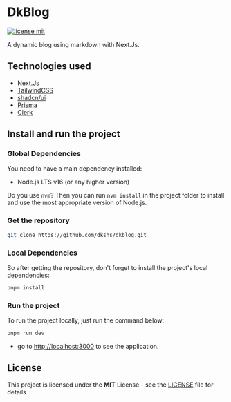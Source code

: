 # DkBlog

[![license mit](https://img.shields.io/badge/licence-MIT-6C47FF)](LICENSE)

A dynamic blog using markdown with Next.Js.

## Technologies used

- [Next.Js](https://nextjs.org/)
- [TailwindCSS](https://tailwindcss.com/)
- [shadcn/ui](https://ui.shadcn.com/)
- [Prisma](https://www.prisma.io/)
- [Clerk](https://clerk.com/)

## Install and run the project

### Global Dependencies

You need to have a main dependency installed:

- Node.js LTS v16 (or any higher version)

Do you use `nvm`? Then you can run `nvm install` in the project folder to install and use the most appropriate version of Node.js.

### Get the repository

```bash
git clone https://github.com/dkshs/dkblog.git
```

### Local Dependencies

So after getting the repository, don't forget to install the project's local dependencies:

```bash
pnpm install
```

### Run the project

To run the project locally, just run the command below:

```bash
pnpm run dev
```

- go to <http://localhost:3000> to see the application.

## License

This project is licensed under the **MIT** License - see the [LICENSE](./LICENSE) file for details

